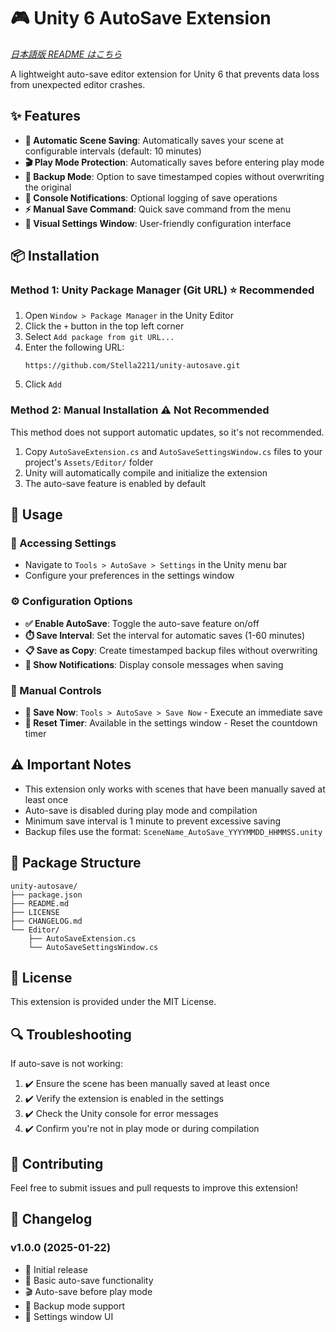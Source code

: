 # 🎮 Unity 6 AutoSave Extension

*[日本語版 README はこちら](README_ja.md)*

A lightweight auto-save editor extension for Unity 6 that prevents data loss from unexpected editor crashes.

## ✨ Features

- **🔄 Automatic Scene Saving**: Automatically saves your scene at configurable intervals (default: 10 minutes)
- **🎬 Play Mode Protection**: Automatically saves before entering play mode
- **💾 Backup Mode**: Option to save timestamped copies without overwriting the original
- **📢 Console Notifications**: Optional logging of save operations
- **⚡ Manual Save Command**: Quick save command from the menu
- **🎨 Visual Settings Window**: User-friendly configuration interface

## 📦 Installation

### Method 1: Unity Package Manager (Git URL) ⭐ Recommended

1. Open `Window > Package Manager` in the Unity Editor
2. Click the `+` button in the top left corner
3. Select `Add package from git URL...`
4. Enter the following URL:
   ```
   https://github.com/Stella2211/unity-autosave.git
   ```
5. Click `Add`

### Method 2: Manual Installation ⚠️ Not Recommended
This method does not support automatic updates, so it's not recommended.
1. Copy `AutoSaveExtension.cs` and `AutoSaveSettingsWindow.cs` files to your project's `Assets/Editor/` folder
2. Unity will automatically compile and initialize the extension
3. The auto-save feature is enabled by default

## 🚀 Usage

### 🔧 Accessing Settings
- Navigate to `Tools > AutoSave > Settings` in the Unity menu bar
- Configure your preferences in the settings window

### ⚙️ Configuration Options
- **✅ Enable AutoSave**: Toggle the auto-save feature on/off
- **⏱️ Save Interval**: Set the interval for automatic saves (1-60 minutes)
- **📋 Save as Copy**: Create timestamped backup files without overwriting
- **🔔 Show Notifications**: Display console messages when saving

### 🎯 Manual Controls
- **💾 Save Now**: `Tools > AutoSave > Save Now` - Execute an immediate save
- **🔄 Reset Timer**: Available in the settings window - Reset the countdown timer

## ⚠️ Important Notes

- This extension only works with scenes that have been manually saved at least once
- Auto-save is disabled during play mode and compilation
- Minimum save interval is 1 minute to prevent excessive saving
- Backup files use the format: `SceneName_AutoSave_YYYYMMDD_HHMMSS.unity`

## 📁 Package Structure

```
unity-autosave/
├── package.json
├── README.md
├── LICENSE
├── CHANGELOG.md
└── Editor/
    ├── AutoSaveExtension.cs
    └── AutoSaveSettingsWindow.cs
```

## 📄 License

This extension is provided under the MIT License.

## 🔍 Troubleshooting

If auto-save is not working:
1. ✔️ Ensure the scene has been manually saved at least once
2. ✔️ Verify the extension is enabled in the settings
3. ✔️ Check the Unity console for error messages
4. ✔️ Confirm you're not in play mode or during compilation

## 🤝 Contributing

Feel free to submit issues and pull requests to improve this extension!

## 📝 Changelog

### v1.0.0 (2025-01-22)
- 🎉 Initial release
- 🔄 Basic auto-save functionality
- 🎬 Auto-save before play mode
- 💾 Backup mode support
- 🎨 Settings window UI